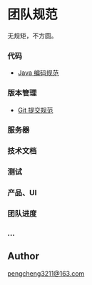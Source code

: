 # 团队规范

无规矩，不方圆。

### 代码

- [Java 编码规范](./javaCodeConventions.md)

### 版本管理

- [Git 提交规范](./gitCommitNorms.md)

### 服务器

### 技术文档

### 测试

### 产品、UI

### 团队进度

### ...

## Author

[pengcheng3211@163.com](https://github.com/pengcgithub)
